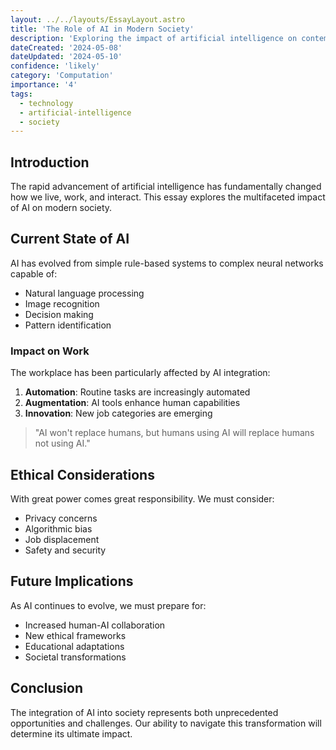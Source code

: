 ```yaml
---
layout: ../../layouts/EssayLayout.astro
title: 'The Role of AI in Modern Society'
description: 'Exploring the impact of artificial intelligence on contemporary life'
dateCreated: '2024-05-08'
dateUpdated: '2024-05-10'
confidence: 'likely'
category: 'Computation'
importance: '4'
tags:
  - technology
  - artificial-intelligence
  - society
---
```


## Introduction

The rapid advancement of artificial intelligence has fundamentally changed how we live, work, and
interact. This essay explores the multifaceted impact of AI on modern society.

## Current State of AI

AI has evolved from simple rule-based systems to complex neural networks capable of:

- Natural language processing
- Image recognition
- Decision making
- Pattern identification

### Impact on Work

The workplace has been particularly affected by AI integration:

1. **Automation**: Routine tasks are increasingly automated
2. **Augmentation**: AI tools enhance human capabilities
3. **Innovation**: New job categories are emerging

> "AI won't replace humans, but humans using AI will replace humans not using AI."

## Ethical Considerations

With great power comes great responsibility. We must consider:

- Privacy concerns
- Algorithmic bias
- Job displacement
- Safety and security

## Future Implications

As AI continues to evolve, we must prepare for:

- Increased human-AI collaboration
- New ethical frameworks
- Educational adaptations
- Societal transformations

## Conclusion

The integration of AI into society represents both unprecedented opportunities and challenges. Our
ability to navigate this transformation will determine its ultimate impact.

[^1]: Based on current trends and research in artificial intelligence as of 2024.
